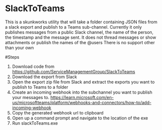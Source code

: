 # SlackToTeams

This is a skunkworks utility that will take a folder containing JSON files from a slack export and publish to a Teams sub-channel.
Currently it only publishes messages from a public Slack channel, the name of the person, the timestamp and the message sent. 
It does not thread messages or show attachments or publish the names of the @users
There is no support other than your own

#Steps
1. Download code from https://github.com/ServiceManagementGroup/SlackToTeams
2. Download the export from Slack
3. Open the export zip file from Slack and extract the exports you want to publish to Teams to a folder
4. Create an incoming webhook into the subchannel you want to publish your messages to. https://learn.microsoft.com/en-us/microsoftteams/platform/webhooks-and-connectors/how-to/add-incoming-webhook
5. Copy the generated webhook url to clipboard
6. Open up a command prompt and navigate to the location of the exe
7. Run slackToTeams.exe <path to folder> <webhook url>
